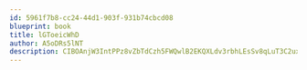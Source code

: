```yaml
---
id: 5961f7b8-cc24-44d1-903f-931b74cbcd08
blueprint: book
title: lGToeicWhD
author: A5oDRs5lNT
description: CIBOAnjW3IntPPz8vZbTdCzh5FWQwlB2EKQXLdv3rbhLEsSv8qLuT3C2uxzevhNksaeZ3yrzIN1M1uoa5mbhS1ncgwi7O6dtEZBp
---
```

